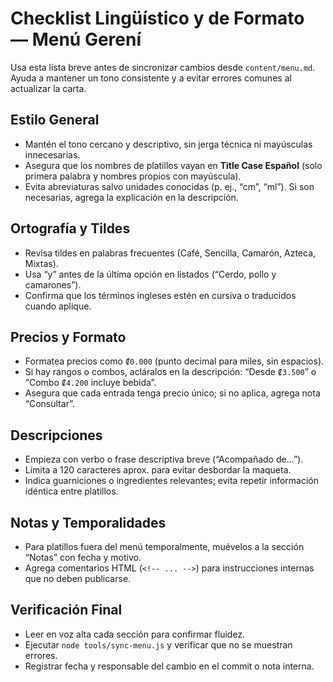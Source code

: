 # Checklist Lingüístico y de Formato — Menú Gerení

Usa esta lista breve antes de sincronizar cambios desde `content/menu.md`. Ayuda a mantener un tono consistente y a evitar errores comunes al actualizar la carta.

## Estilo General
- Mantén el tono cercano y descriptivo, sin jerga técnica ni mayúsculas innecesarias.
- Asegura que los nombres de platillos vayan en **Title Case Español** (solo primera palabra y nombres propios con mayúscula).
- Evita abreviaturas salvo unidades conocidas (p. ej., “cm”, “ml”). Si son necesarias, agrega la explicación en la descripción.

## Ortografía y Tildes
- Revisa tildes en palabras frecuentes (Café, Sencilla, Camarón, Azteca, Mixtas).
- Usa “y” antes de la última opción en listados (“Cerdo, pollo y camarones”).
- Confirma que los términos ingleses estén en cursiva o traducidos cuando aplique.

## Precios y Formato
- Formatea precios como `₡0.000` (punto decimal para miles, sin espacios).
- Si hay rangos o combos, acláralos en la descripción: “Desde `₡3.500`” o “Combo `₡4.200` incluye bebida”.
- Asegura que cada entrada tenga precio único; si no aplica, agrega nota “Consultar”.

## Descripciones
- Empieza con verbo o frase descriptiva breve (“Acompañado de…”).
- Limita a 120 caracteres aprox. para evitar desbordar la maqueta.
- Indica guarniciones o ingredientes relevantes; evita repetir información idéntica entre platillos.

## Notas y Temporalidades
- Para platillos fuera del menú temporalmente, muévelos a la sección “Notas” con fecha y motivo.
- Agrega comentarios HTML (`<!-- ... -->`) para instrucciones internas que no deben publicarse.

## Verificación Final
- Leer en voz alta cada sección para confirmar fluidez.
- Ejecutar `node tools/sync-menu.js` y verificar que no se muestran errores.
- Registrar fecha y responsable del cambio en el commit o nota interna.
